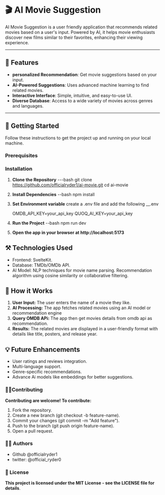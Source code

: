 # 🎬 AI Movie Suggestion

AI Movie Suggestion is a user friendly application that recommends related movies based on a user's input.
Powered by AI, it helps movie enthusiasts discover new films similar to their favorites, enhancing their viewing experience.

---

## 🌟 Features

- **personalized Recommendation**: Get movie suggestions based on your input.
-  **AI-Powered Suggestions**: Uses advanced machine learning to find related movies.
-  **Interactive Interface**: Simple, intuitive, and easy-to-use UI.
- **Diverse Database**: Access to a wide variety of movies across genres and languages.
---

## 🚀 Getting Started

Follow these instructions to get the project up and running on your local machine.

### Prerequisites



### Installation

1. **Clone the Repository**
    ---bash
    git clone https://github.com/officialryder1/ai-movie.git
    cd ai-movie

2. **Install Dependencies**
    --bash
    npm install

3. **Set Environment variable**
    create a .env file and add the following
    __.env

    OMDB_API_KEY=your_api_key
    QUOQ_AI_KEY=your_api_key

4. **Run the Project**
    --bash
    npm run dev

5. **Open the app in your browser at http://localhost:5173**

## ⚒️ Technologies Used
 - Frontend: SvelteKit.
 - Database: TMDb/OMDb API.
 - AI Model:
    NLP techniques for movie name parsing.
    Recommendation algorithm using cosine similarity or collaborative filtering.

## 📖 How it Works
1. **User Input:** The user enters the name of a movie they like.
2. **AI Processing:** The app fetches related movies using an AI model or recommendation engine
3. **Query OMDB APi:** The app then get movies details from omdb api as recommendation.
4. **Results:** The related movies are displayed in a user-friendly format with details like title, posters, and release year.

## 💡 Future Enhancements
- User ratings and reviews integration.
- Multi-language support.
- Genre-specific recommendations.
- Advance Ai models like embeddings for better suggestions.

### 🤝🏾Contributing
**Contributing are welcome! To contribute:**
1. Fork the repository.
2. Create a new branch (git checkout -b feature-name).
3. Commit your changes (git commit -m "Add feature").
4. Push to the branch (git push origin feature-name).
5. Open a pull request.

### 🧑‍💻 Authors
- Github @officialryder1
- twitter: @official_ryder0

### 📜 License
**This project is licensed under the MIT License - see the LICENSE file for details**.